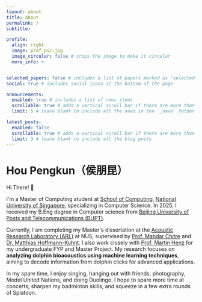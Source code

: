 ```yaml
---
layout: about
title: about
permalink: /
subtitle: 

profile:
  align: right
  image: prof_pic.jpg
  image_circular: false # crops the image to make it circular
  more_info: >


selected_papers: false # includes a list of papers marked as "selected={true}"
social: true # includes social icons at the bottom of the page

announcements:
  enabled: true # includes a list of news items
  scrollable: true # adds a vertical scroll bar if there are more than 3 news items
  limit: 5 # leave blank to include all the news in the `_news` folder

latest_posts:
  enabled: false
  scrollable: true # adds a vertical scroll bar if there are more than 3 new posts items
  limit: 3 # leave blank to include all the blog posts
---
```

# Hou Pengkun（侯朋昆）
Hi There! 👋

I'm a Master of Computing student at [School of Computing](https://www.comp.nus.edu.sg), [National University of Singapore](https://www.nus.edu.sg), specializing in Computer Science. In 2025, I received my B.Eng degree in Computer science from [Beijing University of Posts and Telecommunications (BUPT)](http://www.bupt.edu.cn).

Currently, I am completing my Master's dissertation at the [Acoustic Research Laboratory (ARL)](https://arl.nus.edu.sg) at NUS, supervised by [Prof. Mandar Chitre](http://www.chitre.net) and [Dr. Matthias Hoffmann-Kuhnt](https://arl.nus.edu.sg/people/matthias-hoffmann-kuhnt/). I also work closely with [Prof. Martin Henz](https://www.comp.nus.edu.sg/~henz/) for my undergraduate FYP and Master Project. My research focuses on **analyzing dolphin bioacoustics using machine learning techniques**, aiming to decode information from dolphin clicks for advanced applications.

In my spare time, I enjoy singing, hanging out with friends, photography, Model United Nations, and doing Duolingo. I hope to spare more time at concerts, sharpen my badminton skills, and squeeze in a few extra rounds of Splatoon.
